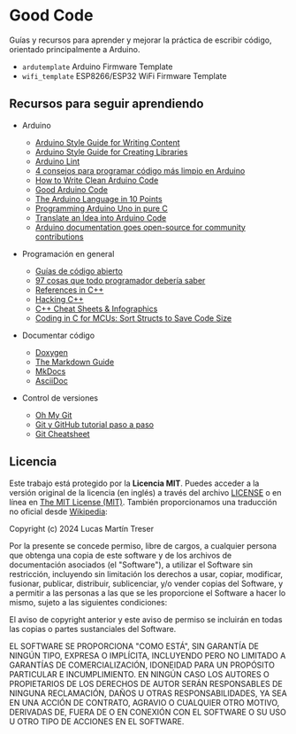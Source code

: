 # Good Code

Guías y recursos para aprender y mejorar la práctica de escribir código, orientado principalmente a Arduino.

- `ardutemplate` Arduino Firmware Template
- `wifi_template` ESP8266/ESP32 WiFi Firmware Template

## Recursos para seguir aprendiendo

- Arduino

    - [Arduino Style Guide for Writing Content](https://docs.arduino.cc/learn/contributions/arduino-writing-style-guide)
    - [Arduino Style Guide for Creating Libraries](https://docs.arduino.cc/learn/contributions/arduino-library-style-guide/)
    - [Arduino Lint](https://github.com/arduino/arduino-lint)
    - [4 consejos para programar código más limpio en Arduino](https://www.luisllamas.es/4-consejos-para-programar-codigo-mas-limpio-en-arduino/)
    - [How to Write Clean Arduino Code](https://blog.wokwi.com/how-to-write-clean-arduino-code/)
    - [Good Arduino Code](https://goodarduinocode.com/)
    - [The Arduino Language in 10 Points](https://roboticsbackend.com/the-arduino-language-in-10-points/)
    - [Programming Arduino Uno in pure C](https://balau82.wordpress.com/2011/03/29/programming-arduino-uno-in-pure-c/)
    - [Translate an Idea into Arduino Code](https://beckystern.com/2019/05/05/translate-an-idea-into-arduino-code/)
    - [Arduino documentation goes open-source for community contributions](https://github.com/arduino/docs-content)

- Programación en general

    - [Guías de código abierto](https://opensource.guide/es/)
    - [97 cosas que todo programador debería saber](http://97cosas.com/programador/)
    - [References in C++](https://www.geeksforgeeks.org/references-in-cpp/)
    - [Hacking C++](https://hackingcpp.com/)
    - [C++ Cheat Sheets & Infographics](https://hackingcpp.com/cpp/cheat_sheets.html)
    - [Coding in C for MCUs: Sort Structs to Save Code Size](https://philmulholland.medium.com/coding-in-c-for-mcus-sort-structs-to-save-code-size-7a311e83a5db)

- Documentar código

    - [Doxygen](https://www.doxygen.nl/)
    - [The Markdown Guide](https://www.markdownguide.org/)
    - [MkDocs](https://www.mkdocs.org/)
    - [AsciiDoc](https://asciidoc.org/)

- Control de versiones

    - [Oh My Git](https://ohmygit.blinry.org/)
    - [Git y GitHub tutorial paso a paso](https://programarfacil.com/blog/arduino-blog/git-y-github/)
    - [Git Cheatsheet](http://ndpsoftware.com/git-cheatsheet.html)

## Licencia

Este trabajo está protegido por la **Licencia MIT**. Puedes acceder a la versión original de la licencia (en inglés) a través del archivo [LICENSE](./LICENSE) o en línea en [The MIT License (MIT)](https://mit-license.org/). También proporcionamos una traducción no oficial desde [Wikipedia](https://es.m.wikipedia.org/wiki/Licencia_MIT#La_licencia):

Copyright (c) 2024 Lucas Martín Treser

Por la presente se concede permiso, libre de cargos, a cualquier persona que obtenga una copia de este software y de los archivos de documentación asociados (el "Software"), a utilizar el Software sin restricción, incluyendo sin limitación los derechos a usar, copiar, modificar, fusionar, publicar, distribuir, sublicenciar, y/o vender copias del Software, y a permitir a las personas a las que se les proporcione el Software a hacer lo mismo, sujeto a las siguientes condiciones:

El aviso de copyright anterior y este aviso de permiso se incluirán en todas las copias o partes sustanciales del Software.

EL SOFTWARE SE PROPORCIONA "COMO ESTÁ", SIN GARANTÍA DE NINGÚN TIPO, EXPRESA O IMPLÍCITA, INCLUYENDO PERO NO LIMITADO A GARANTÍAS DE COMERCIALIZACIÓN, IDONEIDAD PARA UN PROPÓSITO PARTICULAR E INCUMPLIMIENTO. EN NINGÚN CASO LOS AUTORES O PROPIETARIOS DE LOS DERECHOS DE AUTOR SERÁN RESPONSABLES DE NINGUNA RECLAMACIÓN, DAÑOS U OTRAS RESPONSABILIDADES, YA SEA EN UNA ACCIÓN DE CONTRATO, AGRAVIO O CUALQUIER OTRO MOTIVO, DERIVADAS DE, FUERA DE O EN CONEXIÓN CON EL SOFTWARE O SU USO U OTRO TIPO DE ACCIONES EN EL SOFTWARE.
